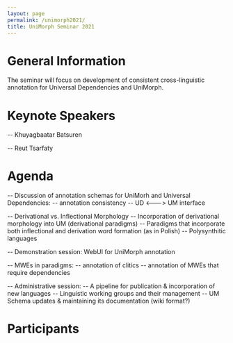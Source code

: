 ```yaml
---
layout: page
permalink: /unimorph2021/
title: UniMorph Seminar 2021
---
```


# General Information
The seminar will focus on development of consistent cross-linguistic annotation for Universal Dependencies and UniMorph. 


# Keynote Speakers

-- Khuyagbaatar Batsuren

-- Reut Tsarfaty

# Agenda

-- Discussion of annotation schemas for UniMorh and Universal Dependencies:
	-- annotation consistency
        -- UD <---> UM interface


-- Derivational vs. Inflectional Morphology
        -- Incorporation of derivational morphology into UM (derivational paradigms)
        -- Paradigms that incorporate both inflectional and derivation word formation (as in Polish)
        -- Polysynthitic languages

-- Demonstration session:  WebUI for UniMorph annotation 

-- MWEs in paradigms:
	-- annotation of clitics
        -- annotation of MWEs that require dependencies

-- Administrative session:
   -- A pipeline for publication & incorporation of new languages
   -- Linguistic working groups and their management
   -- UM Schema updates & maintaining its documentation (wiki format?)

# Participants


